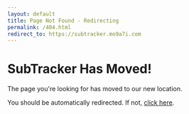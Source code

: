 ```yaml
---
layout: default
title: Page Not Found - Redirecting
permalink: /404.html
redirect_to: https://subtracker.mo9a7i.com
---
```


# SubTracker Has Moved!

The page you're looking for has moved to our new location.

You should be automatically redirected. If not, [click here](https://subtracker.mo9a7i.com).

<script>
// Preserve the path when redirecting
window.location.href = 'https://subtracker.mo9a7i.com' + window.location.pathname;
</script>